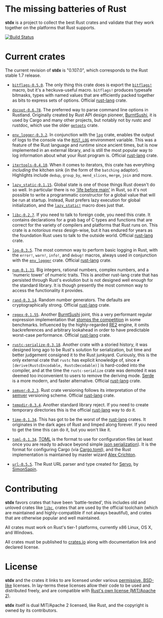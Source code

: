 # The missing batteries of Rust

**stdx** is a project to collect the best Rust crates and validate
that they work together on the platforms that Rust supports.

[![Build Status](https://travis-ci.org/brson/stdx.svg?branch=master)](https://travis-ci.org/rust-lang/brson/stdx)

# Current crates

The current revision of **stdx** is "0.107.0", which corresponds to
the Rust stable 1.7 release.

* [`bitflags-0.5.0`](https://crates.io/crates/bitflags/0.5.0). The
  only thing this crate does is export the
  [`bitflags!`](http://doc.rust-lang.org/bitflags/bitflags/macro.bitflags!.html#example)
  macro, but it's a heckuva-useful macro. `bitflags!` produces
  typesafe bitmasks, types with named values that are efficiently
  packed together as bits to express sets of options. Official
  [rust-lang] crate.

* [`docopt-0.6.78`](https://crates.io/crates/docopt/0.6.78). The
  preferred way to parse command line options in Rustland. Originally
  created by Rust API design pioneer,
  [BurntSushi](http://github.com/burntsushi), it is used by Cargo and
  many other projects, but notably not by rustc and rustdoc, which use
  the older [`getopts`](https://crates.io/crates/getopts) crate.

* [`env_logger-0.3.2`](https://crates.io/crates/env_logger/0.3.2). In
  conjunction with the [`log`](https://crates.io/crates/log) crate,
  enables the output of logs to the console via the
  [`RUST_LOG`](http://doc.rust-lang.org/log/env_logger/index.html#enabling-logging)
  environment variable. This was a feature of the Rust language and
  runtime since ancient times, but is now implemented in an external
  library, and is still the most popular way to log information about
  what your Rust program is. Official [rust-lang] crate.

* [`itertools-0.4.10`](https://crates.io/crates/itertools/0.4.10).
  When it comes to iterators, this crate has everything *including*
  the kitchen sink (in the form of the `batching` adaptor).
  Highlights include `dedup`, `group_by`, `mend_slices`, `merge`,
  `join` and more.

* [`lazy_static-0.1.15`](https://crates.io/crates/lazy_static/0.1.15).
  Global state is one of those things Rust doesn't do so well. In
  particular there is no ['life before
  main'](https://isocpp.org/wiki/faq/ctors#static-init-order) in Rust,
  so it's not possible to write a programmatic constructor for a
  global value that will be run at startup. Instead, Rust prefers lazy
  execution for global initialization, and the
  [`lazy_static!`](http://rust-ci.org/Kimundi/lazy-static.rs/doc/lazy_static/)
  macro does just that.

* [`libc-0.2.7`](https://crates.io/crates/libc/0.2.7). If you need to
  talk to foreign code, you need this crate. It contains declarations
  for a grab bag of C types and functions that are correct for the
  variety of compilers and platforms that Rust runs on. This crate is
  a *notorious mess* design-wise, but it has endured for years as the
  foundation Rust uses to talk to the outside world. Official
  [rust-lang] crate.

* [`log-0.3.5`](https://crates.io/crates/log/0.3.5). The most common
  way to perform basic logging in Rust, with the `error!`, `warn!`,
  `info!`, and `debug!` macros, always used in conjunction with the
  [`env_logger`](https://crates.io/crates/env_logger) crate.
  Official [rust-lang] crate.

* [`num-0.1.31`](https://crates.io/crates/num/0.1.31). Big integers,
  rational numbers, complex numbers, and a 'numeric tower' of numeric
  traits. This is another rust-lang crate that has persisted through
  Rust's evolution but is not designed well enough for the standard
  library. It is though presently the most common way to access the
  functionality it provides.

* [`rand-0.3.14`](https://crates.io/crates/rand/0.3.14). Random number
  generators. The defaults are cryptographically strong. Official
  [rust-lang] crate.

* [`regex-0.1.55`](https://crates.io/crates/regex/0.1.55). Another
  [BurntSushi](http://github.com/burntsushi) joint, this a very
  performant regular expression implementation that [stomps the
  competition](http://benchmarksgame.alioth.debian.org/u64/performance.php?test=regexdna)
  in some benchmarks. Influenced by the highly-regarded
  [RE2](https://github.com/google/re2) engine, it omits backreferences
  and arbitrary lookahead in order to have predictable worst-case
  performance. Official [rust-lang] crate.

* [`rustc-serialize-0.3.18`](https://crates.io/crates/rustc-serialize/0.3.18).
  Another crate with a storied history, it was designed long ago to be
  Rust's solution for serialization, but time and better judgement
  consigned it to the Rust junkyard. Curiously, this is the only
  external crate that `rustc` has explicit knowledge of, since
  `#[derive(RustcEncodable, RustcDecodable)]` is hard-coded into the
  compiler, and at the time the `rustc-serialize` crate was demoted it
  was deemed too inconvenient to users to remove the deriving
  mode. [Serde](https://github.com/serde-rs/serde) is a more modern,
  and faster alternative. Official [rust-lang] crate.

* [`semver-0.2.3`](https://crates.io/crates/semver/0.2.3). Rust
  crate versioning follows its interpretation of the
  [semver](http://semver.org) versioning scheme. Official [rust-lang]
  crate.

* [`tempdir-0.3.4`](https://crates.io/crates/tempdir/0.3.4). Another
  standard library reject. If you need to create temporary directories
  this is the official [rust-lang] way to do it.

* [`time-0.1.34`](https://crates.io/crates/time/0.1.34). This has got
  to be the worst of the [rust-lang] crates. It originates in the dark
  ages of Rust and limped along forever. If you need to get the time
  this can do it, but you won't like it.

* [`toml-0.1.34`](https://crates.io/crates/toml/0.1.34). [TOML](https://github.com/toml-lang/toml)
  is the format to use for configuration files (at least once you are
  ready to advace beyond simple [json serialization][json]). It is the
  format for configuring Cargo (via
  [Cargo.toml](http://doc.crates.io/manifest.html)), and the Rust
  implementation is maintained by master wizard [Alex
  Crichton](https://github.com/alexcrichton).

* [`url-0.5.5`](https://crates.io/crates/url/0.5.5). The Rust URL
  parser and type created for [Servo](https://github.com/servo/servo), by
  [SimonSapin](https://github.com/simonsapin).

[rust-lang]: http://github.com/rust-lang
[json]: http://doc.rust-lang.org/rustc-serialize/rustc_serialize/json/index.html#using-autoserialization

# Contributing

**stdx** favors crates that have been 'battle-tested', this includes old
and unloved crates like [`libc`], crates that are used by the official
toolchain (which are maintained and highly-compatible if not always
beautiful), and crates that are otherwise popular and well maintained.

[`libc`]: https://github.com/rust-lang/libc

All crates must work on Rust's tier-1 platforms, currently x86 Linux,
OS X, and Windows.

All crates must be published to [crates.io](https://crates.io) along with documentation
link and declared license.

# License

**stdx** and the crates it links to are licensed under various
[permissive, BSD-like][perm] licenses. In lay-terms these licenses
allow their code to be used and distributed freely, and are compatible
with [Rust's own license (MIT/Apache 2)][rustlice].

**stdx** itself is dual MIT/Apache 2 licensed, like Rust, and the
copyright is owned by its contributors.

[perm]: https://en.wikipedia.org/wiki/Permissive_free_software_licence
[rustlice]: https://github.com/rust-lang/rust/blob/master/COPYRIGHT

